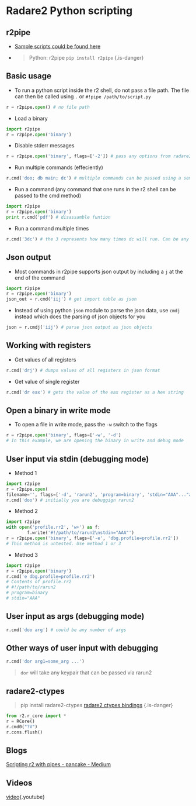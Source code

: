 <!-- TITLE: Radare 2 Python Scripting -->

# Radare2 Python scripting
## r2pipe
- [Sample scripts could be found here](https://github.com/radare/radare2-r2pipe/tree/master/python/examples)
-  > Python: r2pipe `pip install r2pipe` {.is-danger}

## Basic usage

- To run a python script inside the r2 shell, do not pass a file path. The file can then be called using `.` or `#!pipe /path/to/script.py`
```python
r = r2pipe.open() # no file path
```
	
- Load a binary
```python
import r2pipe
r = r2pipe.open('binary')
```
				

- Disable stderr messages
```python
r = r2pipe.open('binary', flags=['-2']) # pass any options from radare2 as a list in the flags parameter. -2 signifies disable stderr
```

- Run multiple commands (effeciently)
```python
r.cmd('doo; db main; dc') # multiple commands can be passed using a semicolon. In the example; doo (open in debug mode), db main (set breakpoint in main, dc (continue (will hit breakpoint))
```

- Run a command (any command that one runs in the r2 shell can be passed to the cmd method)
```python
import r2pipe
r = r2pipe.open('binary')
print r.cmd('pdf') # disassamble funtion 
```

- Run a command multiple times
```python
r.cmd('3dc') # the 3 represents how many times dc will run. Can be any value
```

## Json output
- Most commands in r2pipe supports json output by including a `j` at the end of the command
```python
import r2pipe
r = r2pipe.open('binary')
json_out = r.cmd('iij') # get import table as json
```

- Instead of using python `json` module to parse the json data, use `cmdj` instead which does the parsing of json objects for you
```python
json = r.cmdj('iij') # parse json output as json objects
```

## Working with registers
- Get values of all registers
```python
r.cmd('drj') # dumps values of all registers in json format
```

- Get value of single register
```python
r.cmd('dr eax') # gets the value of the eax register as a hex string
```

## Open a binary in write mode
- To open a file in write mode, pass the `-w` switch to the flags

```python
r = r2pipe.open('binary', flags=['-w', '-d']
# In this example, we are opening the binary in write and debug mode
```


## User input via stdin (debugging mode)
- Method 1
```python
import r2pipe
r = r2pipe.open(
filename='', flags=['-d', 'rarun2', 'program=binary', 'stdin="AAA"..."any rarun2 key/value pairs"'])
r.cmd('doo') # initially you are debuggign rarun2
```

- Method 2
```python
import r2pipe
with open('profile.rr2', 'w+') as f:
		f.write('#!/path/to/rarun2\nstdin="AAA"')
r = r2pipe.open('binary', flags=['-e', 'dbg.profile=profile.rr2'])
# This method is untested. Use method 1 or 3
```

- Method 3
```python
import r2pipe
r = r2pipe.open('binary')
r.cmd('e dbg.profile=profile.rr2')
# Contents of profile.rr2
# #!/path/to/rarun2
# program=binary
# stdin="AAA"
```
## User input as args (debugging mode)
```python
r.cmd('doo arg') # could be any number of args
```

## Other ways of user input with debugging
```python
r.cmd('dor arg1=some_arg ...')
```
> `dor` will take any keypair that can be passed via rarun2

## radare2-ctypes
> pip install radare2-ctypes [radare2 ctypes bindings](https://pypi.python.org/pypi/radare2-ctypes) {.is-danger}

```python
from r2.r_core import *
r = RCore()
r.cmd0("?V")
r.cons.flush() 
```


## Blogs

  [Scripting r2 with pipes - pancake - Medium](https://medium.com/@trufae/scripting-r2-with-pipes-47a7e14c50aa)
	
## Videos
[video](https://www.youtube.com/watch?v=y69uIxU0eI8){.youtube}